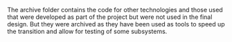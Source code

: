 The archive folder contains the code for other technologies and those used that were developed as part of the project but were not used in the final design. But they were archived as they have been used as tools to speed up the transition and allow for testing of some subsystems.